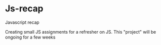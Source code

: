 # Js-recap
Javascript recap


 Creating small JS assignments for a refresher on JS.
This "project" will be ongoing for a few weeks
